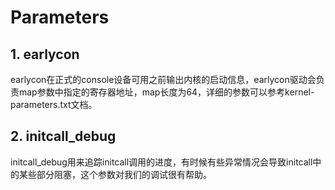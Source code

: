 # Parameters

<a id="kernel-parameters"></a>

## 1. earlycon

<a id="earlycon"></a>

earlycon在正式的console设备可用之前输出内核的启动信息，earlycon驱动会负责map参数中指定的寄存器地址，map长度为64，详细的参数可以参考kernel-parameters.txt文档。

## 2. initcall_debug

<a id="initcall_debug"></a>

initcall_debug用来追踪initcall调用的进度，有时候有些异常情况会导致initcall中的某些部分阻塞，这个参数对我们的调试很有帮助。
